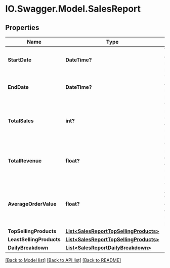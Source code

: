 # IO.Swagger.Model.SalesReport
## Properties

Name | Type | Description | Notes
------------ | ------------- | ------------- | -------------
**StartDate** | **DateTime?** | The start date for the report period. | 
**EndDate** | **DateTime?** | The end date for the report period. | 
**TotalSales** | **int?** | Total number of sales/orders during the report period. | 
**TotalRevenue** | **float?** | Total revenue generated during the report period. | 
**AverageOrderValue** | **float?** | The average value of orders during the report period. | 
**TopSellingProducts** | [**List&lt;SalesReportTopSellingProducts&gt;**](SalesReportTopSellingProducts.md) |  | [optional] 
**LeastSellingProducts** | [**List&lt;SalesReportTopSellingProducts&gt;**](SalesReportTopSellingProducts.md) |  | [optional] 
**DailyBreakdown** | [**List&lt;SalesReportDailyBreakdown&gt;**](SalesReportDailyBreakdown.md) |  | [optional] 

[[Back to Model list]](../README.md#documentation-for-models) [[Back to API list]](../README.md#documentation-for-api-endpoints) [[Back to README]](../README.md)

